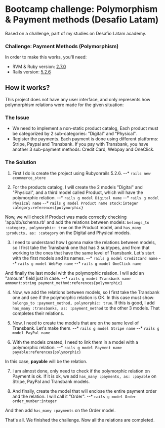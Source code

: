# Bootcamp challenge: Polymorphism & Payment methods (Desafio Latam)

Based on a challenge, part of my studies on Desafio Latam academy.

### Challenge: Payment Methods (Polymorphism)

In order to make this works, you'll need:

* RVM & Ruby version: [2.7.0](https://rvm.io/)
* Rails version: [5.2.6](https://guides.rubyonrails.org/v5.2/)

## How it works?

This project does not have any user interface, and only represents how polymorphism relations were made for the given situation:

### The Issue

* We need to implement a non-static product catalog, Each product must be categorized by 2 sub-categories: "Digital" and "Physical".
* Register the payments. Each payment is done using different platforms: Stripe, Paypal and Transbank. If you pay with Transbank, you have another 3 sub-payment methods: Credit Card, Webpay and OneClick.

### The Solution

1. First I do is create the project using Rubyonrails 5.2.6.
--* `rails new ecommerce_store`

2. For the products catalog, I will create the 2 models "Digital" and "Physical", and a third model called Product, which will have the polymorphic relation.
--* `rails g model Digital name`
--* `rails g model Physical name`
--* `rails g model Product name stock:integer category:references{polymorphic}`

Now, we will check if Product was made correctly checking 'app/db/schema.rb' and add the relations between models: `belongs_to :category, polymorphic: true` on the Product model, and `has_many :products, as: :category` on the Digital and Physical models.

3. I need to understand how I gonna make the relations between models, so I first take the Transbank one that has 3 subtypes, and from that working to the ones that have the same level of Transbank. Let's start with the first models and its names.
--* `rails g model CreditCard name`
--* `rails g model WebPay name`
--* `rails g model OneClick name`

And finally the last model with the polymorphic relation. I will add an "amount" field just in case.
--* `rails g model Transbank name ammount:string payment_method:references{polymorphic}`
 
 4. Now, we add the relations between models, so I first take the Transbank one and see if the polymorphic relation is OK. In this case must show: `belongs_to :payment_method, polymorphic: true`. If this is good, I add `has_many :transbanks, as: :payment_method` to the other 3 models. That completes their relations.

 5. Now, I need to create the models that are on the same level of Transbank. Let's make them.
 --* `rails g model Stripe name`
 --* `rails g model PayPal name`

 6. With the models created, I need to link them in a model with a polymorphic relation. 
 --* `rails g model Payment name payable:references{polymorphic}`

In this case, **payable** will be the relation.

7. I am almost done, only need to check if the polymorphic relation on Payment is ok. If it is ok, we add `has_many :payments, as: :payable` on Stripe, PayPal and Transbank models.

8. And finally, create the model that will enclose the entire payment order and the relation. I will call it "Order".
--* `rails g model Order order_number:integer`

And then add `has_many :payments` on the Order model.

That's all. We finished the challenge. Now all the relations are completed.
